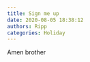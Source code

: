 ```yaml
---
title: Sign me up
date: 2020-08-05 18:38:12
authors: Ripp
categories: Holiday
---
```


 Amen brother
